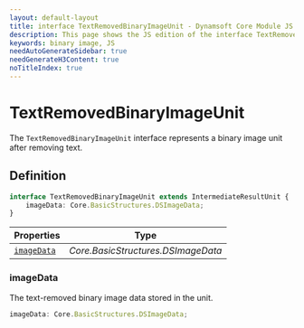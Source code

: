 ```yaml
---
layout: default-layout
title: interface TextRemovedBinaryImageUnit - Dynamsoft Core Module JS Edition API Reference
description: This page shows the JS edition of the interface TextRemovedBinaryImageUnit in Dynamsoft Core Module.
keywords: binary image, JS
needAutoGenerateSidebar: true
needGenerateH3Content: true
noTitleIndex: true
---
```


# TextRemovedBinaryImageUnit

The `TextRemovedBinaryImageUnit` interface represents a binary image unit after removing text.

## Definition

```typescript
interface TextRemovedBinaryImageUnit extends IntermediateResultUnit {
    imageData: Core.BasicStructures.DSImageData;
} 
```

| Properties               | Type |
|----------------------|-------------|
| [`imageData`](#imagedata) | *Core.BasicStructures.DSImageData* |

### imageData

The text-removed binary image data stored in the unit.

```typescript
imageData: Core.BasicStructures.DSImageData;
```